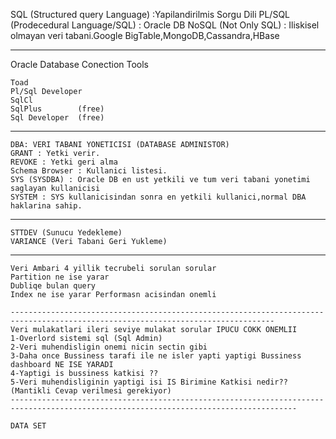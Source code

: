 SQL (Structured query Language) :Yapilandirilmis Sorgu Dili
PL/SQL (Prodecedural Language/SQL) : Oracle DB
NoSQL (Not Only SQL) : Iliskisel olmayan veri tabani.Google BigTable,MongoDB,Cassandra,HBase

--------------------------------------------------------------------------------------------------------------------------------------
Oracle Database Conection Tools

	Toad
	Pl/Sql Developer
	SqlCl 
	SqlPlus        (free) 
	Sql Developer  (free)

--------------------------------------------------------------------------------------------------------------------------------------
	DBA: VERI TABANI YONETICISI (DATABASE ADMINISTOR)
	GRANT : Yetki verir.
	REVOKE : Yetki geri alma
	Schema Browser : Kullanici listesi.
	SYS (SYSDBA) : Oracle DB en ust yetkili ve tum veri tabani yonetimi saglayan kullanicisi
	SYSTEM : SYS kullanicisindan sonra en yetkili kullanici,normal DBA haklarina sahip.
--------------------------------------------------------------------------------------------------------------------------------------
	STTDEV (Sunucu Yedekleme)
	VARIANCE (Veri Tabani Geri Yukleme)
--------------------------------------------------------------------------------------------------------------------------------------
	Veri Ambari 4 yillik tecrubeli sorulan sorular 
	Partition ne ise yarar
	Dubliqe bulan query
	Index ne ise yarar Performasn acisindan onemli 

	---------------------------------------------------------------------------------------------------------------------------------
	Veri mulakatlari ileri seviye mulakat sorular IPUCU COKK ONEMLII
	1-Overlord sistemi sql (Sql Admin)
	2-Veri muhendisligin onemi nicin sectin gibi
	3-Daha once Bussiness tarafi ile ne isler yapti yaptigi Bussiness dashboard NE ISE YARADI 
	4-Yaptigi is bussiness katkisi ??
	5-Veri muhendisliginin yaptigi isi IS Birimine Katkisi nedir?? (Mantikli Cevap verilmesi gerekiyor)
	--------------------------------------------------------------------------------------------------------------------------------------

	DATA SET 

